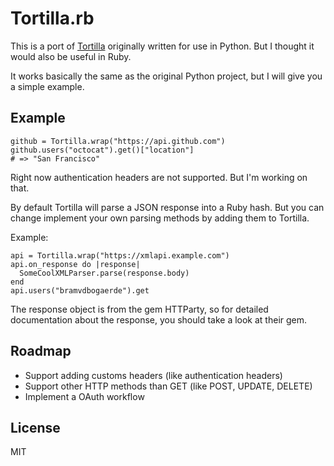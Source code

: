Tortilla.rb
==============

This is a port of [Tortilla](https://github.com/redodo/tortilla) originally written for use in Python. But I thought it would also be useful in Ruby.

It works basically the same as the original Python project, but I will give you a simple example.

## Example

```
github = Tortilla.wrap("https://api.github.com")
github.users("octocat").get()["location"]
# => "San Francisco"
```
Right now authentication headers are not supported. But I'm working on that.

By default Tortilla will parse a JSON response into a Ruby hash. But you can change implement your own parsing methods by adding them to Tortilla.

Example:

```
api = Tortilla.wrap("https://xmlapi.example.com")
api.on_response do |response|
  SomeCoolXMLParser.parse(response.body)
end
api.users("bramvdbogaerde").get
```

The response object is from the gem HTTParty, so for detailed documentation about the response, you should take a look at their gem.

## Roadmap
* Support adding customs headers (like authentication headers)
* Support other HTTP methods than GET (like POST, UPDATE, DELETE)
* Implement a OAuth workflow

## License
MIT
